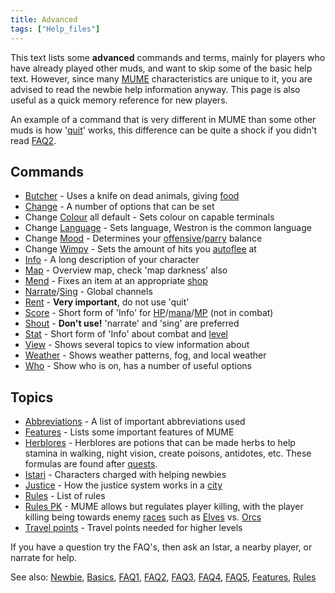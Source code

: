 ```yaml
---
title: Advanced
tags: ["Help_files"]
---
```

This text lists some **advanced** commands and terms, mainly for players
who have already played other muds, and want to skip some of the basic
help text. However, since many [MUME](MUME "wikilink") characteristics
are unique to it, you are advised to read the newbie help information
anyway. This page is also useful as a quick memory reference for new
players.

An example of a command that is very different in MUME than some other
muds is how '[quit](quit "wikilink")' works, this difference can be
quite a shock if you didn't read [FAQ2](FAQ2 "wikilink").

## Commands

- [Butcher](Butcher "wikilink") - Uses a knife on dead animals, giving
  [food](food "wikilink")
- [Change](Change "wikilink") - A number of options that can be set
- Change [Colour](Colour "wikilink") all default - Sets colour on
  capable terminals
- Change [Language](Language "wikilink") <Type> - Sets language, Westron
  is the common language
- Change [Mood](Mood "wikilink") <Type> - Determines your
  [offensive](offensive_bonus "wikilink")/[parry](parry_bonus "wikilink")
  balance
- Change [Wimpy](Wimpy "wikilink") <Number> - Sets the amount of hits
  you [autoflee](flee "wikilink") at
- [Info](Info "wikilink") - A long description of your character
- [Map](Map "wikilink") - Overview map, check 'map darkness' also
- [Mend](Mend "wikilink") - Fixes an item at an appropriate
  [shop](shop "wikilink")
- [Narrate](Narrate "wikilink")/[Sing](Sing "wikilink") - Global
  channels
- [Rent](Rent "wikilink") - **Very important**, do not use 'quit'
- [Score](Score "wikilink") - Short form of 'Info' for
  [HP](hit_points "wikilink")/[mana](mana "wikilink")/[MP](movement_points "wikilink")
  (not in combat)
- [Shout](Shout "wikilink") - **Don't use!** 'narrate' and 'sing' are
  preferred
- [Stat](Stat "wikilink") - Short form of 'Info' about combat and
  [level](level "wikilink")
- [View](View "wikilink") - Shows several topics to view information
  about
- [Weather](Weather "wikilink") - Shows weather patterns, fog, and local
  weather
- [Who](Who "wikilink") - Show who is on, has a number of useful options

## Topics

- [Abbreviations](Abbreviations "wikilink") - A list of important
  abbreviations used
- [Features](Features "wikilink") - Lists some important features of
  MUME
- [Herblores](Herblores "wikilink") - Herblores are potions that can be
  made herbs to help stamina in walking, night vision, create poisons,
  antidotes, etc. These formulas are found after
  [quests](quest "wikilink").
- [Istari](Istari "wikilink") - Characters charged with helping newbies
- [Justice](Justice "wikilink") - How the justice system works in a
  [city](city "wikilink")
- [Rules](Rules "wikilink") - List of rules
- [Rules PK](Rules_PK "wikilink") - MUME allows but regulates player
  killing, with the player killing being towards enemy
  [races](race "wikilink") such as [Elves](Elves "wikilink") vs.
  [Orcs](Orc "wikilink")
- [Travel points](Travel_points "wikilink") - Travel points needed for
  higher levels

If you have a question try the FAQ's, then ask an Istar, a nearby
player, or narrate for help.

See also: [Newbie](Newbie "wikilink"), [Basics](Basics "wikilink"),
[FAQ1](FAQ1 "wikilink"), [FAQ2](FAQ2 "wikilink"),
[FAQ3](FAQ3 "wikilink"), [FAQ4](FAQ4 "wikilink"),
[FAQ5](FAQ5 "wikilink"), [Features](Features "wikilink"),
[Rules](Rules "wikilink")
